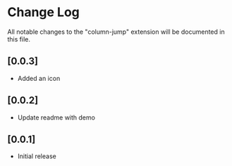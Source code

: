 # Change Log
All notable changes to the "column-jump" extension will be documented in this file.

## [0.0.3]
- Added an icon

## [0.0.2]
- Update readme with demo

## [0.0.1]
- Initial release